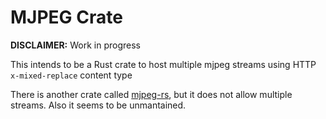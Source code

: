 # MJPEG Crate

**DISCLAIMER:** Work in progress

This intends to be a Rust crate to host multiple mjpeg streams using HTTP `x-mixed-replace` content type

There is another crate called [mjpeg-rs](https://github.com/t924417424/mjpeg_rs.git), but it does not allow multiple streams. Also it seems to be unmantained.